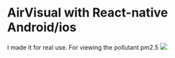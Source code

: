 # AirVisual with React-native Android/ios
I made it for real use. For viewing the pollutant pm2.5
![](https://firebasestorage.googleapis.com/v0/b/myfirebasefirestore-7ecc4.appspot.com/o/Screenshot_2021-01-22-20-43-58-746_com.pjairvisual.jpg?alt=media&token=470c2c65-bd10-47d7-8081-b40d5d5e30f1)

